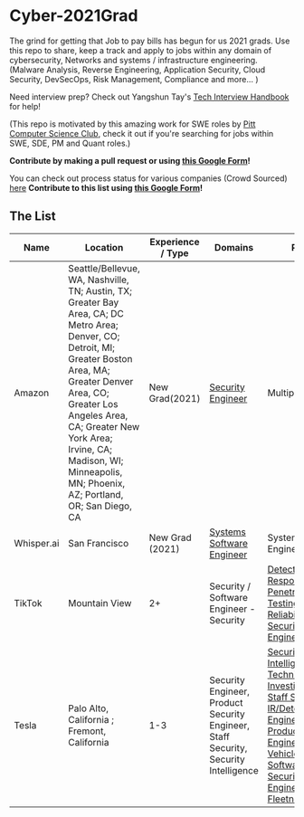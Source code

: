 # Cyber-2021Grad

The grind for getting that Job to pay bills has begun for us 2021 grads. Use this repo to share, keep a track and apply to jobs within any domain of cybersecurity, Networks and systems / infrastructure engineering. 
(Malware Analysis, Reverse Engineering, Application Security, Cloud Security, DevSecOps, Risk Management, Compliance and more... )

Need interview prep? Check out Yangshun Tay's [Tech Interview Handbook](https://yangshun.github.io/tech-interview-handbook/) for help!

(This repo is motivated by this amazing work for SWE roles by [Pitt Computer Science Club](https://github.com/Pitt-CSC/NewGrad-2021), check it out if you're searching for jobs within SWE, SDE, PM and Quant roles.)

**Contribute by making a pull request or using [this Google Form](https://forms.gle/RwVw8jk7dQuK7tUh7)!**

You can check out process status for various companies (Crowd Sourced) [here](https://docs.google.com/spreadsheets/d/1KyHBRVw7PUy0RKciFmAco-vgj_DSMQDf5fZdsggkqFQ/edit?usp=sharing)
**Contribute to this list using [this Google Form](https://forms.gle/WpCKUfUTMX81s4b16)!**

## The List

| Name  |  Location |  Experience / Type | Domains | Roles |
| --- |---|-----| --- | --- |
|Amazon | Seattle/Bellevue, WA, Nashville, TN; Austin, TX; Greater Bay Area, CA; DC Metro Area; Denver, CO; Detroit, MI; Greater Boston Area, MA; Greater Denver Area, CO; Greater Los Angeles Area, CA; Greater New York Area; Irvine, CA; Madison, WI; Minneapolis, MN; Phoenix, AZ; Portland, OR; San Diego, CA | New Grad(2021) | [Security Engineer](https://www.amazon.jobs/en/jobs/1229110/security-engineer-2021-united-states) | Multiple |
|Whisper.ai | San Francisco | New Grad (2021) | [Systems Software Engineer](https://whisper.ai/careers/?gh_jid=4465259002) | System Engineering | 
|TikTok| Mountain View | 2+ | Security / Software Engineer - Security | [Detection and Response](https://careers.tiktok.com/position/detail/6857915807416273160), [Penetration Testing](https://careers.tiktok.com/position/detail/6823748069294901512), [Site Reliability](https://careers.tiktok.com/position/detail/6759327120842819847), [IT Security Engineer(Global)](https://careers.tiktok.com/position/detail/6834345915094059277)|
|Tesla|Palo Alto, California ; Fremont, California | 1-3 | Security Engineer, Product Security Engineer, Staff Security, Security Intelligence | [Security Intelligence Technical Investigator](https://www.tesla.com/careers/job/security-intelligencetechnicalinvestigator-64235), [Staff Security IR/Detection Engineer](https://www.tesla.com/careers/job/staff-securityir-detectionengineer-59936), [Product Security Engineer, Vehicle Software](https://www.tesla.com/careers/job/product-securityengineervehiclesoftware-54267), [Security Engineer, Fleetnet](https://www.tesla.com/careers/job/security-engineerfleetnet-68817)|